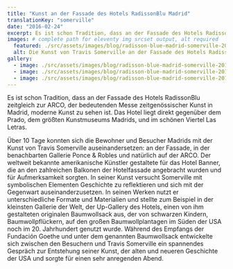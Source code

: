 ```yaml
---
title: "Kunst an der Fassade des Hotels RadissonBlu Madrid"
translationKey: "somerville"
date: "2016-02-24"
excerpt: Es ist schon Tradition, dass an der Fassade des Hotels RadissonBlu zeitgleich zur ARCO, der bedeutenden Messe zeitgenössischer Kunst in Madrid, moderne Kunst zu sehen ist.
images: # complete path for eleventy img srcset output, alt required
  featured: ./src/assets/images/blog/radisson-blue-madrid-somerville-2016-09.jpg
  alt: Die Kunst von Travis Somerville an der Fassade des Hotels RadissonBlu
gallery:
  - image: ./src/assets/images/blog/radisson-blue-madrid-somerville-2016-01.jpg
  - image: ./src/assets/images/blog/radisson-blue-madrid-somerville-2016-06.jpg
  - image: ./src/assets/images/blog/radisson-blue-madrid-somerville-2016-07.jpg
---
```


Es ist schon Tradition, dass an der Fassade des Hotels RadissonBlu zeitgleich zur ARCO, der bedeutenden Messe zeitgenössischer Kunst in Madrid, moderne Kunst zu sehen ist. Das Hotel liegt direkt gegenüber dem Prado, dem größten Kunstmuseums Madrids, und im schönen Viertel Las Letras.

Über 10 Tage konnten sich die Bewohner und Besucher Madrids mit der Kunst von Travis Somerville auseinandersetzen: an der Fassade, in der benachbarten Gallerie Ponce & Robles und natürlich auf der ARCO. Der weltweit bekannte amerikanische Künstler gestaltete für das Hotel Banner, die an den zahlreichen Balkonen der Hotelfassade angebracht wurden und für Aufmerksamkeit sorgten. In seiner Kunst versucht Somerville mit symbolischen Elementen Geschichte zu reflektieren und sich mit der Gegenwart auseinanderzusetzen. In seinen Werken nutzt er unterschiedliche Formate und Materialien und stellte zum Beispiel in der kleinsten Gallerie der Welt, der Up-Gallery des Hotels, einen von ihm gestalteten originalen Baumwollsack aus, der von schwarzen Kindern, Baumwollpflückern, auf den großen Baumwollplantagen im Süden der USA noch im 20. Jahrhundert genutzt wurde. Während des Empfangs der Fundación Goethe und unter dem genannten Baumwollsack entwickelte sich zwischen den Besuchern und Travis Somerville ein spannendes Gespräch zur Entstehung seiner Kunst, der alten und neueren Geschichte der USA und sorgte für einen sehr anregenden Abend.
